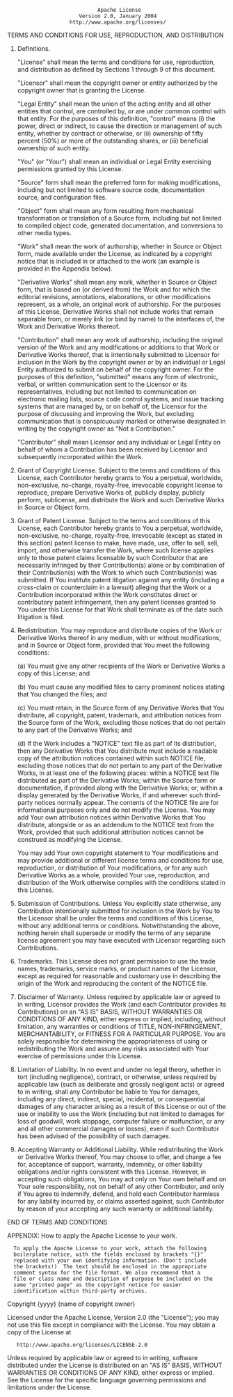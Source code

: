                                  Apache License
                           Version 2.0, January 2004
                        http://www.apache.org/licenses/

TERMS AND CONDITIONS FOR USE, REPRODUCTION, AND DISTRIBUTION

1. Definitions.

   "License" shall mean the terms and conditions for use, reproduction, and
   distribution as defined by Sections 1 through 9 of this document.

   "Licensor" shall mean the copyright owner or entity authorized by the
   copyright owner that is granting the License.

   "Legal Entity" shall mean the union of the acting entity and all other
   entities that control, are controlled by, or are under common control with
   that entity. For the purposes of this definition, "control" means (i) the
   power, direct or indirect, to cause the direction or management of such
   entity, whether by contract or otherwise, or (ii) ownership of fifty percent
   (50%) or more of the outstanding shares, or (iii) beneficial ownership of
   such entity.

   "You" (or "Your") shall mean an individual or Legal Entity exercising
   permissions granted by this License.

   "Source" form shall mean the preferred form for making modifications,
   including but not limited to software source code, documentation source, and
   configuration files.

   "Object" form shall mean any form resulting from mechanical transformation or
   translation of a Source form, including but not limited to compiled object
   code, generated documentation, and conversions to other media types.

   "Work" shall mean the work of authorship, whether in Source or Object form,
   made available under the License, as indicated by a copyright notice that is
   included in or attached to the work (an example is provided in the Appendix
   below).

   "Derivative Works" shall mean any work, whether in Source or Object form,
   that is based on (or derived from) the Work and for which the editorial
   revisions, annotations, elaborations, or other modifications represent, as a
   whole, an original work of authorship. For the purposes of this License,
   Derivative Works shall not include works that remain separable from, or
   merely link (or bind by name) to the interfaces of, the Work and Derivative
   Works thereof.

   "Contribution" shall mean any work of authorship, including the original
   version of the Work and any modifications or additions to that Work or
   Derivative Works thereof, that is intentionally submitted to Licensor for
   inclusion in the Work by the copyright owner or by an individual or Legal
   Entity authorized to submit on behalf of the copyright owner. For the
   purposes of this definition, "submitted" means any form of electronic,
   verbal, or written communication sent to the Licensor or its representatives,
   including but not limited to communication on electronic mailing lists,
   source code control systems, and issue tracking systems that are managed by,
   or on behalf of, the Licensor for the purpose of discussing and improving the
   Work, but excluding communication that is conspicuously marked or otherwise
   designated in writing by the copyright owner as "Not a Contribution."

   "Contributor" shall mean Licensor and any individual or Legal Entity on
   behalf of whom a Contribution has been received by Licensor and subsequently
   incorporated within the Work.

2. Grant of Copyright License. Subject to the terms and conditions of this
   License, each Contributor hereby grants to You a perpetual, worldwide,
   non-exclusive, no-charge, royalty-free, irrevocable copyright license to
   reproduce, prepare Derivative Works of, publicly display, publicly perform,
   sublicense, and distribute the Work and such Derivative Works in Source or
   Object form.

3. Grant of Patent License. Subject to the terms and conditions of this License,
   each Contributor hereby grants to You a perpetual, worldwide, non-exclusive,
   no-charge, royalty-free, irrevocable (except as stated in this section)
   patent license to make, have made, use, offer to sell, sell, import, and
   otherwise transfer the Work, where such license applies only to those patent
   claims licensable by such Contributor that are necessarily infringed by their
   Contribution(s) alone or by combination of their Contribution(s) with the
   Work to which such Contribution(s) was submitted. If You institute patent
   litigation against any entity (including a cross-claim or counterclaim in a
   lawsuit) alleging that the Work or a Contribution incorporated within the
   Work constitutes direct or contributory patent infringement, then any patent
   licenses granted to You under this License for that Work shall terminate as
   of the date such litigation is filed.

4. Redistribution. You may reproduce and distribute copies of the Work or
   Derivative Works thereof in any medium, with or without modifications, and in
   Source or Object form, provided that You meet the following conditions:

   (a) You must give any other recipients of the Work or Derivative Works a copy
   of this License; and

   (b) You must cause any modified files to carry prominent notices stating that
   You changed the files; and

   (c) You must retain, in the Source form of any Derivative Works that You
   distribute, all copyright, patent, trademark, and attribution notices from
   the Source form of the Work, excluding those notices that do not pertain to
   any part of the Derivative Works; and

   (d) If the Work includes a "NOTICE" text file as part of its distribution,
   then any Derivative Works that You distribute must include a readable copy of
   the attribution notices contained within such NOTICE file, excluding those
   notices that do not pertain to any part of the Derivative Works, in at least
   one of the following places: within a NOTICE text file distributed as part of
   the Derivative Works; within the Source form or documentation, if provided
   along with the Derivative Works; or, within a display generated by the
   Derivative Works, if and wherever such third-party notices normally appear.
   The contents of the NOTICE file are for informational purposes only and do
   not modify the License. You may add Your own attribution notices within
   Derivative Works that You distribute, alongside or as an addendum to the
   NOTICE text from the Work, provided that such additional attribution notices
   cannot be construed as modifying the License.

   You may add Your own copyright statement to Your modifications and may
   provide additional or different license terms and conditions for use,
   reproduction, or distribution of Your modifications, or for any such
   Derivative Works as a whole, provided Your use, reproduction, and
   distribution of the Work otherwise complies with the conditions stated in
   this License.

5. Submission of Contributions. Unless You explicitly state otherwise, any
   Contribution intentionally submitted for inclusion in the Work by You to the
   Licensor shall be under the terms and conditions of this License, without any
   additional terms or conditions. Notwithstanding the above, nothing herein
   shall supersede or modify the terms of any separate license agreement you may
   have executed with Licensor regarding such Contributions.

6. Trademarks. This License does not grant permission to use the trade names,
   trademarks, service marks, or product names of the Licensor, except as
   required for reasonable and customary use in describing the origin of the
   Work and reproducing the content of the NOTICE file.

7. Disclaimer of Warranty. Unless required by applicable law or agreed to in
   writing, Licensor provides the Work (and each Contributor provides its
   Contributions) on an "AS IS" BASIS, WITHOUT WARRANTIES OR CONDITIONS OF ANY
   KIND, either express or implied, including, without limitation, any
   warranties or conditions of TITLE, NON-INFRINGEMENT, MERCHANTABILITY, or
   FITNESS FOR A PARTICULAR PURPOSE. You are solely responsible for determining
   the appropriateness of using or redistributing the Work and assume any risks
   associated with Your exercise of permissions under this License.

8. Limitation of Liability. In no event and under no legal theory, whether in
   tort (including negligence), contract, or otherwise, unless required by
   applicable law (such as deliberate and grossly negligent acts) or agreed to
   in writing, shall any Contributor be liable to You for damages, including any
   direct, indirect, special, incidental, or consequential damages of any
   character arising as a result of this License or out of the use or inability
   to use the Work (including but not limited to damages for loss of goodwill,
   work stoppage, computer failure or malfunction, or any and all other
   commercial damages or losses), even if such Contributor has been advised of
   the possibility of such damages.

9. Accepting Warranty or Additional Liability. While redistributing the Work or
   Derivative Works thereof, You may choose to offer, and charge a fee for,
   acceptance of support, warranty, indemnity, or other liability obligations
   and/or rights consistent with this License. However, in accepting such
   obligations, You may act only on Your own behalf and on Your sole
   responsibility, not on behalf of any other Contributor, and only if You agree
   to indemnify, defend, and hold each Contributor harmless for any liability
   incurred by, or claims asserted against, such Contributor by reason of your
   accepting any such warranty or additional liability.

END OF TERMS AND CONDITIONS

APPENDIX: How to apply the Apache License to your work.

      To apply the Apache License to your work, attach the following
      boilerplate notice, with the fields enclosed by brackets "{}"
      replaced with your own identifying information. (Don't include
      the brackets!)  The text should be enclosed in the appropriate
      comment syntax for the file format. We also recommend that a
      file or class name and description of purpose be included on the
      same "printed page" as the copyright notice for easier
      identification within third-party archives.

Copyright {yyyy} {name of copyright owner}

Licensed under the Apache License, Version 2.0 (the "License"); you may not use
this file except in compliance with the License. You may obtain a copy of the
License at

       http://www.apache.org/licenses/LICENSE-2.0

Unless required by applicable law or agreed to in writing, software distributed
under the License is distributed on an "AS IS" BASIS, WITHOUT WARRANTIES OR
CONDITIONS OF ANY KIND, either express or implied. See the License for the
specific language governing permissions and limitations under the License.
